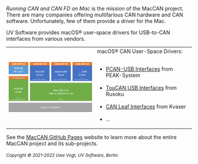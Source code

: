_Running CAN and CAN FD on Mac_ is the mission of the MacCAN project.
There are many companies offering multifarious CAN hardware and CAN software.
Unfortunately, few of them provide a driver for the Mac.

UV Software provides macOS® user-space drivers for USB-to-CAN interfaces from various vendors.

<table>
<tr>
<td>
<a title="CAN API V3 on macOS® (Copyright © 2012-2022 by UV Software, Berlin)" href"https://github.com/mac-can/mac-can/blob/main/images/canapi_macos.png"><img src="https://github.com/mac-can/mac-can/blob/main/images/canapi_macos.png" alt="CAN API V3 on macOS®" width=300px></a>
</td>
<td>
macOS® CAN User-Space Drivers:
<br/><br/>
<ul>
<li><a title="mac-can/PCBUSB-Library" href="https://github.com/mac-can/PCBUSB-Library">PCAN-USB Interfaces</a> from PEAK-System</li><br/>
<li><a title="mac-can/RusokuCAN" href="https://github.com/mac-can/RusokuCAN.dylib">TouCAN USB Interfaces</a> from Rusoku</li><br/>
<li><a title="mac-can/MacCAN-KvaserCAN" href="https://github.com/mac-can/KvaserCAN-Library">CAN Leaf Interfaces</a> from Kvaser</li><br/>
<li>...</li>
</ul>
</td>
</tr>
</table>

See the [MacCAN GitHub Pages](https://mac-can.github.io/) website to learn more about the entire MacCAN project and its sub-projects.

<small><em>Copyright &copy; 2021-2022 Uwe Vogt, UV Software, Berlin.</em></small>
